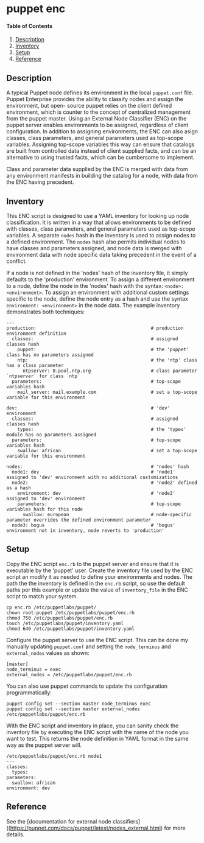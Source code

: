 # puppet enc

#### Table of Contents

1. [Description](#description)
1. [Inventory](#inventory)
1. [Setup](#setup)
1. [Reference](#reference)

## Description

A typical Puppet node defines its environment in the local `puppet.conf` file.  Puppet Enterprise provides the ability to classify nodes and assign the environment, but open-
source puppet relies on the client defined environment, which is counter to the concept of centralized management from the puppet master.  Using an External Node Classifier (ENC)
on the puppet server enables environments to be assigned, regardless of client configuration.  In addition to assigning environments, the ENC can also asign classes, class
parameters, and general parameters used as top-scope variables.  Assigning top-scope variables this way can ensure that catalogs are built from controlled data instead of client
supplied facts, and can be an alternative to using trusted facts, which can be cumbersome to implement.

Class and parameter data supplied by the ENC is merged with data from any environment manifests in building the catalog for a node, with data from the ENC having precedent.

## Inventory

This ENC script is designed to use a YAML inventory for looking up node classification.  It is written in a way that allows environments to be defined with classes, class
parameters, and general parameters used as top-scope variables.  A separate `nodes` hash in the inventory is used to assign nodes to a defined environment.  The `nodes` hash
also permits individual nodes to have classes and parameters assigned, and node data is merged with environment data with node specific data taking precedent in the
event of a conflict.

If a node is not defined in the 'nodes' hash of the inventory file, it simply defaults to the 'production' environment.  To assign a different environment to a node, define the
node in the 'nodes' hash with the syntax: `<node>: <environment>`.  To assign an environment with additional custom settings specific to the node, define the node entry as a hash
and use the syntax `environment: <environment>` in the node data.  The example inventory demonstrates both techniques:

```
---
production:                                          # production environment definition
  classes:                                           # assigned classes hash
    puppet:                                          # the 'puppet' class has no parameters assigned
    ntp:                                             # the 'ntp' class has a class parameter
      ntpserver: 0.pool.ntp.org                      # class parameter `ntpserver` for class `ntp`
  parameters:                                        # top-scope variables hash
    mail_server: mail.example.com                    # set a top-scope variable for this environment

dev:                                                 # 'dev' environment
  classes:                                           # assigned classes hash
    types:                                           # the 'types' module has no parameters assigned
  parameters:                                        # top-scope variables hash
    swallow: african                                 # set a top-scope variable for this environment

nodes:                                               # 'nodes' hash 
  node1: dev                                         # 'node1' assigned to 'dev' environment with no additional customizations
  node2:                                             # 'node2' defined as a hash
    environment: dev                                 # 'node2' assigned to 'dev' environment
    parameters:                                      # top-scope variables hash for this node
      swallow: european                              # node-specific parameter overrides the defined environment parameter
  node3: bogus                                       # 'bogus' environment not in inventory, node reverts to 'production'
```

## Setup

Copy the ENC script `enc.rb` to the puppet server and ensure that it is executable by the 'puppet' user.  Create the inventory file used by the ENC script an modify it as
needed to define your environments and nodes.  The path the the inventory is defined in the `enc.rb` script, so use the default paths per this example or update the value of
`inventory_file` in the ENC script to match your system.
```
cp enc.rb /etc/puppetlabs/puppet/
chown root:puppet /etc/puppetlabs/puppet/enc.rb
chmod 750 /etc/puppetlabs/puppet/enc.rb
touch /etc/puppetlabs/puppet/inventory.yaml
chmod 640 /etc/puppetlabs/puppet/inventory.yaml
```
Configure the puppet server to use the ENC script.  This can be done my manually updating `puppet.conf` and setting the `node_terminus` and `external_nodes` values as shown:
```
[master]
node_terminus = exec
external_nodes = /etc/puppetlabs/puppet/enc.rb
```
You can also use puppet commands to update the configuration programmatically:
```
puppet config set --section master node_terminus exec
puppet config set --section master external_nodes /etc/puppetlabs/puppet/enc.rb
```
With the ENC script and inventory in place, you can sanity check the inventory file by executing the ENC script with the name of the node you want to test.  This returns the node
definition in YAML format in the same way as the puppet server will.
```
/etc/puppetlabs/puppet/enc.rb node1
---
classes:
  types: 
parameters:
  swallow: african
environment: dev
```

## Reference

See the [documentation for external node classifiers]((https://puppet.com/docs/puppet/latest/nodes_external.html) for more details.

